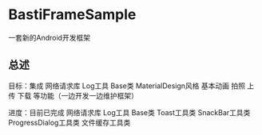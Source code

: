 # BastiFrameSample
一套新的Android开发框架

## 总述
目标：集成 网络请求库 Log工具 Base类 MaterialDesign风格 基本动画 拍照 上传 下载 等功能（一边开发一边维护框架）

进度：目前已完成 网络请求库 Log工具 Base类 Toast工具类 SnackBar工具类 ProgressDialog工具类 文件缓存工具类
